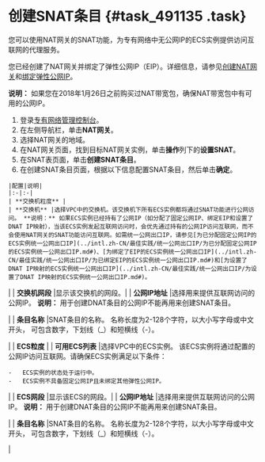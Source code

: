 # 创建SNAT条目 {#task_491135 .task}

您可以使用NAT网关的SNAT功能，为专有网络中无公网IP的ECS实例提供访问互联网的代理服务。

您已经创建了NAT网关并绑定了弹性公网IP（EIP）。详细信息，请参见[创建NAT网关](../intl.zh-CN/快速入门/创建NAT网关.md#)和[绑定弹性公网IP](../intl.zh-CN/快速入门/绑定弹性公网IP.md#)。

**说明：** 如果您在2018年1月26日之前购买过NAT带宽包，确保NAT带宽包中有可用的公网IP。

1.  登录[专有网络管理控制台](https://vpcnext.console.aliyun.com/nat/)。
2.  在左侧导航栏，单击**NAT网关**。
3.  选择NAT网关的地域。
4.   在NAT网关页面，找到目标NAT网关实例，单击**操作**列下的**设置SNAT**。 
5.   在SNAT表页面，单击**创建SNAT条目**。 
6.   在创建SNAT条目页面，根据以下信息配置SNAT条目，然后单击**确定**。 

    |配置|说明|
    |:-|:-|
    | **交换机粒度** |
    | **交换机** |选择VPC中的交换机。该交换机下所有ECS实例都将通过SNAT功能进行公网访问。 **说明：** 如果ECS实例已经持有了公网IP（如分配了固定公网IP、绑定EIP和设置了DNAT IP映射），当该ECS实例发起互联网访问时，会优先通过持有的公网IP访问互联网，而不会使用NAT网关的SNAT功能访问互联网。如需统一公网出口IP，请参见[为已分配固定公网IP的ECS实例统一公网出口IP](../intl.zh-CN/最佳实践/统一公网出口IP/为已分配固定公网IP的ECS实例统一公网出口IP.md#)、[为绑定了EIP的ECS实例统一公网出口IP](../intl.zh-CN/最佳实践/统一公网出口IP/为已绑定EIP的ECS实例统一公网出口IP.md#)和[为设置了DNAT IP映射的ECS实例统一公网出口IP](../intl.zh-CN/最佳实践/统一公网出口IP/为设置了DNAT IP映射的ECS实例统一公网出口IP.md#)。

 |
    | **交换机网段** |显示该交换机的网段。|
    | **公网IP地址** |选择用来提供互联网访问的公网IP。 **说明：** 用于创建DNAT条目的公网IP不能再用来创建SNAT条目。

 |
    | **条目名称** |SNAT条目的名称。 名称长度为2-128个字符，以大小写字母或中文开头， 可包含数字，下划线（\_）和短横线（-）。

 |
    | **ECS粒度** |
    | **可用ECS列表** |选择VPC中的ECS实例。 该ECS实例将通过配置的公网IP访问互联网。请确保ECS实例满足以下条件：

    -   ECS实例的状态处于运行中。
    -   ECS实例不具备固定公网IP且未绑定其他弹性公网IP。
 |
    | **ECS网段** |显示该ECS的网段。|
    | **公网IP地址** |选择用来提供互联网访问的公网IP。 **说明：** 用于创建DNAT条目的公网IP不能再用来创建SNAT条目。

 |
    | **条目名称** |SNAT条目的名称。 名称长度为2-128个字符，以大小写字母或中文开头， 可包含数字，下划线（\_）和短横线（-）。

 |


